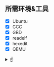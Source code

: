 ## 所需环境&工具
- [x] Ubuntu
- [x] GCC
- [x] GBD
- [x] readelf
- [x] hexedit
- [x] QEMU

<details>
  <summary>☝️</summary>
  <div align="center">
	<table>
	  <tr>
		  <td align="left">
		    <a href="https://myoctocat.com">
			    <img src="https://cdn.jsdelivr.net/gh//Nuyoahwjl/Nuyoahwjl/cat.png" alt="Octocat" width="540" />
		    </a>
		  </td>
		  <td align="right">
		    <a href="https://dday-widget.minung.dev">
    	    <img src="https://dday-widget.minung.dev/widget?text=New%20Year%20%F0%9F%99%82&date=2025-01-01&startDate=2024-01-01&theme=theme2" alt="dday-widget.svg" width="460" />
  		  </a>
      <br>
        <a href="https://streak-stats.demolab.com">
		      <img src="https://nuyoahwjl.github.io/img/coding.gif" width="460" />
		    </a>
	  	</td>
  	</tr>
	  </table>
  </div>
</details>